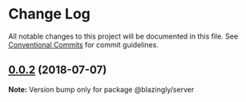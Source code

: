 # Change Log

All notable changes to this project will be documented in this file.
See [Conventional Commits](https://conventionalcommits.org) for commit guidelines.

<a name="0.0.2"></a>
## [0.0.2](https://github.com/DeMoorJasper/blazingly/compare/v0.0.1...v0.0.2) (2018-07-07)




**Note:** Version bump only for package @blazingly/server

